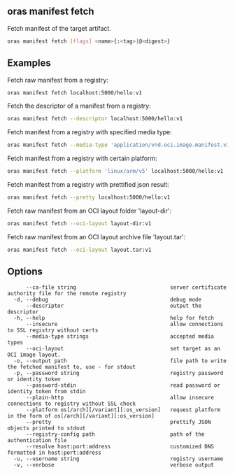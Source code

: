 ## oras manifest fetch

Fetch manifest of the target artifact.

```bash
oras manifest fetch [flags] <name>{:<tag>|@<digest>}
```

## Examples

Fetch raw manifest from a registry:

```bash
oras manifest fetch localhost:5000/hello:v1
```

Fetch the descriptor of a manifest from a registry:

```bash
oras manifest fetch --descriptor localhost:5000/hello:v1
```

Fetch manifest from a registry with specified media type:

```bash
oras manifest fetch --media-type 'application/vnd.oci.image.manifest.v1+json' localhost:5000/hello:v1
```

Fetch manifest from a registry with certain platform:

```bash
oras manifest fetch --platform 'linux/arm/v5' localhost:5000/hello:v1
```

Fetch manifest from a registry with prettified json result:

```bash
oras manifest fetch --pretty localhost:5000/hello:v1
```

Fetch raw manifest from an OCI layout folder 'layout-dir':

```bash
oras manifest fetch --oci-layout layout-dir:v1
```

Fetch raw manifest from an OCI layout archive file 'layout.tar':

```bash
oras manifest fetch --oci-layout layout.tar:v1
```

## Options

```
      --ca-file string                              server certificate authority file for the remote registry
  -d, --debug                                       debug mode
      --descriptor                                  output the descriptor
  -h, --help                                        help for fetch
      --insecure                                    allow connections to SSL registry without certs
      --media-type strings                          accepted media types
      --oci-layout                                  set target as an OCI image layout.
  -o, --output path                                 file path to write the fetched manifest to, use - for stdout
  -p, --password string                             registry password or identity token
      --password-stdin                              read password or identity token from stdin
      --plain-http                                  allow insecure connections to registry without SSL check
      --platform os[/arch][/variant][:os_version]   request platform in the form of os[/arch][/variant][:os_version]
      --pretty                                      prettify JSON objects printed to stdout
      --registry-config path                        path of the authentication file
      --resolve host:port:address                   customized DNS formatted in host:port:address
  -u, --username string                             registry username
  -v, --verbose                                     verbose output
```